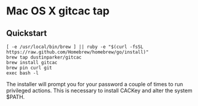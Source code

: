 Mac OS X gitcac tap
===================

Quickstart
----------

    [ -e /usr/local/bin/brew ] || ruby -e "$(curl -fsSL https://raw.github.com/Homebrew/homebrew/go/install)"
    brew tap dustinparker/gitcac
    brew install gitcac
    brew pin curl git
    exec bash -l

The installer will prompt you for your password a couple of times to run
privileged actions. This is necessary to install CACKey and alter the system
$PATH.